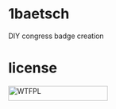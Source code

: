 

# 1baetsch
DIY congress badge creation


# license
<a href="http://www.wtfpl.net/"><img src="http://www.wtfpl.net/wp-content/uploads/2012/12/wtfpl-badge-4.png" width="200" height="30" alt="WTFPL" /></a>
